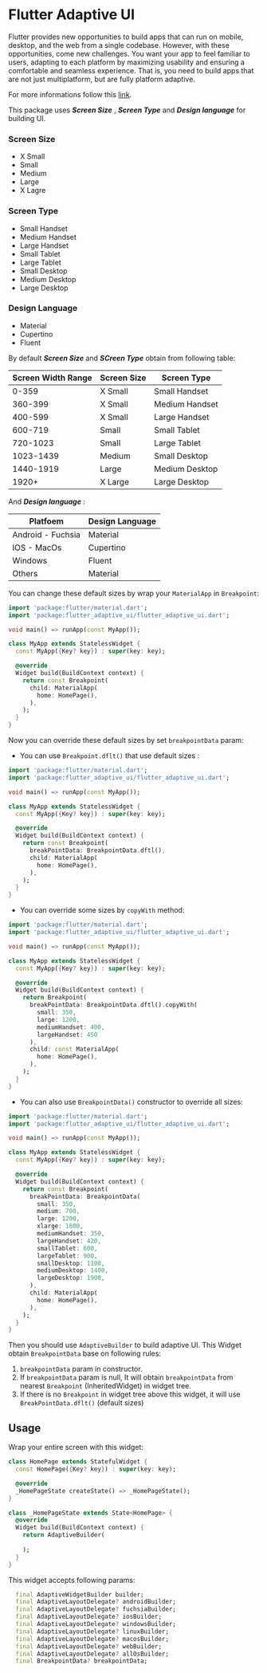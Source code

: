 # Flutter Adaptive UI

Flutter provides new opportunities to build apps that can run on mobile, desktop, and the web from a single codebase. However, with these opportunities, come new challenges. You want your app to feel familiar to users, adapting to each platform by maximizing usability and ensuring a comfortable and seamless experience. That is, you need to build apps that are not just multiplatform, but are fully platform adaptive.

For more informations follow this [link](https://docs.flutter.dev/development/ui/layout/building-adaptive-apps).

This package uses **_Screen Size_** , **_Screen Type_** and **_Design language_** for building UI.

### Screen Size
* X Small
* Small
* Medium
* Large
* X Lagre

### Screen Type
* Small Handset
* Medium Handset
* Large Handset
* Small Tablet
* Large Tablet
* Small Desktop
* Medium Desktop
* Large Desktop

### Design Language
* Material
* Cupertino
* Fluent

By default **_Screen Size_** and **_SCreen Type_** obtain from following table:

| Screen Width Range | Screen Size   | Screen Type   |
| -------------------| ------------- | ------------- |
| 0-359              | X Small       | Small Handset |
| 360-399            | X Small       | Medium Handset|
| 400-599            | X Small       | Large Handset |
| 600-719            | Small         | Small Tablet  |
| 720-1023           | Small         | Large Tablet  |
| 1023-1439          | Medium        | Small Desktop |
| 1440-1919          | Large         | Medium Desktop|
| 1920+              | X Large       | Large Desktop |



And **_Design language_** : 

| Platfoem           | Design Language |
| -------------------| ----------------|
| Android - Fuchsia  | Material        | 
| IOS - MacOs        | Cupertino       |
| Windows            | Fluent          |
| Others             | Material        | 


You can change these default sizes by wrap your `MaterialApp` in `Breakpoint`:

```dart
import 'package:flutter/material.dart';
import 'package:flutter_adaptive_ui/flutter_adaptive_ui.dart';

void main() => runApp(const MyApp());

class MyApp extends StatelessWidget {
  const MyApp({Key? key}) : super(key: key);

  @override
  Widget build(BuildContext context) {
    return const Breakpoint(
      child: MaterialApp(
        home: HomePage(),
      ),
    );
  }
}
```

Now you can override these default sizes by set `breakpointData` param:
* You can use `Breakpoint.dflt()` that use default sizes : 
```dart
import 'package:flutter/material.dart';
import 'package:flutter_adaptive_ui/flutter_adaptive_ui.dart';

void main() => runApp(const MyApp());

class MyApp extends StatelessWidget {
  const MyApp({Key? key}) : super(key: key);

  @override
  Widget build(BuildContext context) {
    return const Breakpoint(
      breakPointData: BreakpointData.dftl(),
      child: MaterialApp(
        home: HomePage(),
      ),
    );
  }
}
```

* You can override some sizes by `copyWith` method:
```dart
import 'package:flutter/material.dart';
import 'package:flutter_adaptive_ui/flutter_adaptive_ui.dart';

void main() => runApp(const MyApp());

class MyApp extends StatelessWidget {
  const MyApp({Key? key}) : super(key: key);

  @override
  Widget build(BuildContext context) {
    return Breakpoint(
      breakPointData: BreakpointData.dftl().copyWith(
        small: 350,
        large: 1200,
        mediumHandset: 400,
        largeHandset: 450
      ),
      child: const MaterialApp(
        home: HomePage(),
      ),
    );
  }
}
```
* You can also use `BreakpointData()` constructor to override all sizes:
```dart
import 'package:flutter/material.dart';
import 'package:flutter_adaptive_ui/flutter_adaptive_ui.dart';

void main() => runApp(const MyApp());

class MyApp extends StatelessWidget {
  const MyApp({Key? key}) : super(key: key);

  @override
  Widget build(BuildContext context) {
    return const Breakpoint(
      breakPointData: BreakpointData(
        small: 350,
        medium: 700,
        large: 1200,
        xlarge: 1800,
        mediumHandset: 350,
        largeHandset: 420,
        smallTablet: 600,
        largeTablet: 900,
        smallDesktop: 1100,
        mediumDesktop: 1400,
        largeDesktop: 1900,
      ),
      child: MaterialApp(
        home: HomePage(),
      ),
    );
  }
}
```

Then you should use `AdaptiveBuilder` to build adaptive UI.
This Widget obtain `BreakpointData` base on following rules:
1. `breakpointData` param in constructor.
2. If `breakpointData` param is null, It will obtain `breakpointData` from nearest `Breakpoint` (InheritedWidget) in widget tree.
3. If there is no `Breakpoint` in widget tree above this widget, it will use `BreakPointData.dflt()` (default sizes)

## Usage

Wrap your entire screen with this widget:
```dart
class HomePage extends StatefulWidget {
  const HomePage({Key? key}) : super(key: key);

  @override
  _HomePageState createState() => _HomePageState();
}

class _HomePageState extends State<HomePage> {
  @override
  Widget build(BuildContext context) {
    return AdaptiveBuilder(
      
    );
  }
}
```
This widget accepts following params:
```dart
  final AdaptiveWidgetBuilder builder;
  final AdaptiveLayoutDelegate? androidBuilder;
  final AdaptiveLayoutDelegate? fuchsiaBuilder;
  final AdaptiveLayoutDelegate? iosBuilder;
  final AdaptiveLayoutDelegate? windowsBuilder;
  final AdaptiveLayoutDelegate? linuxBuilder;
  final AdaptiveLayoutDelegate? macosBuilder;
  final AdaptiveLayoutDelegate? webBuilder;
  final AdaptiveLayoutDelegate? allOsBuilder;
  final BreakpointData? breakpointData;
```
